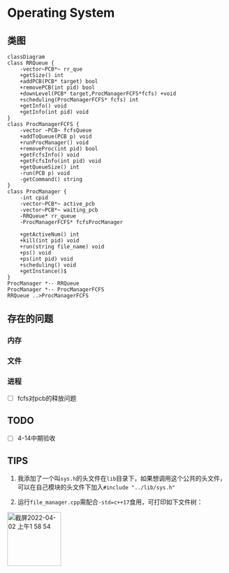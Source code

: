 # Operating System

## 类图

```mermaid
classDiagram
class RRQueue {
    -vector~PCB*~ rr_que
    +getSize() int 
    +addPCB(PCB* target) bool
    +removePCB(int pid) bool
    +downLevel(PCB* target,ProcManagerFCFS*fcfs) +void 
    +scheduling(ProcManagerFCFS* fcfs) int
    +getInfo() void
    +getInfo(int pid) void
}
class ProcManagerFCFS {
    -vector ~PCB~ fcfsQueue
    +addToQueue(PCB p) void
    +runProcManager() void
    +removeProc(int pid) bool
    +getFcfsInfo() void
    +getFcfsInfo(int pid) void
    +getQueueSize() int
    -run(PCB p) void
    -getCommand() string
}
class ProcManager {
    -int cpid
    -vector~PCB*~ active_pcb
    -vector~PCB*~ waiting_pcb
    -RRQueue* rr_queue
    -ProcManagerFCFS* fcfsProcManager

    +getActiveNum() int
    +kill(int pid) void
    +run(string file_name) void
    +ps() void
    +ps(int pid) void
    +scheduling() void
    +getInstance()$
}
ProcManager *-- RRQueue
ProcManager *-- ProcManagerFCFS
RRQueue ..>ProcManagerFCFS 
```

## 存在的问题

### 内存

### 文件

### 进程

- [ ] fcfs对pcb的释放问题

## TODO

- [ ] 4-14中期验收

## TIPS

1. 我添加了一个叫`sys.h`的头文件在`lib`目录下，如果想调用这个公共的头文件，可以在自己模块的头文件下加入`#include "../lib/sys.h"`

2. 运行`file_manager.cpp`需配合`-std=c++17`食用，可打印如下文件树：

<img width="123" alt="截屏2022-04-02 上午1 58 54" src="https://user-images.githubusercontent.com/58599953/161317426-bd06a47b-05c5-4d4b-bb50-4591d917f34e.png">